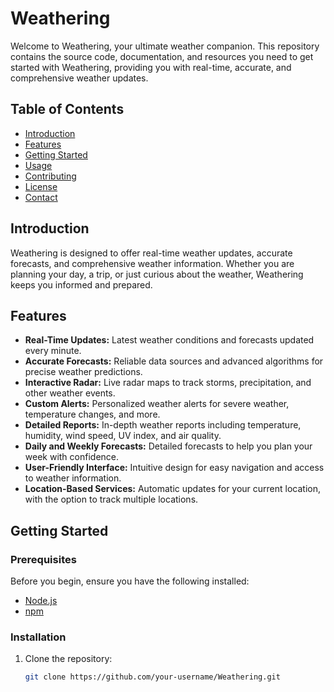 # Weathering

Welcome to Weathering, your ultimate weather companion. This repository contains the source code, documentation, and resources you need to get started with Weathering, providing you with real-time, accurate, and comprehensive weather updates.

## Table of Contents

- [Introduction](#introduction)
- [Features](#features)
- [Getting Started](#getting-started)
- [Usage](#usage)
- [Contributing](#contributing)
- [License](#license)
- [Contact](#contact)

## Introduction

Weathering is designed to offer real-time weather updates, accurate forecasts, and comprehensive weather information. Whether you are planning your day, a trip, or just curious about the weather, Weathering keeps you informed and prepared.

## Features

- **Real-Time Updates:** Latest weather conditions and forecasts updated every minute.
- **Accurate Forecasts:** Reliable data sources and advanced algorithms for precise weather predictions.
- **Interactive Radar:** Live radar maps to track storms, precipitation, and other weather events.
- **Custom Alerts:** Personalized weather alerts for severe weather, temperature changes, and more.
- **Detailed Reports:** In-depth weather reports including temperature, humidity, wind speed, UV index, and air quality.
- **Daily and Weekly Forecasts:** Detailed forecasts to help you plan your week with confidence.
- **User-Friendly Interface:** Intuitive design for easy navigation and access to weather information.
- **Location-Based Services:** Automatic updates for your current location, with the option to track multiple locations.

## Getting Started

### Prerequisites

Before you begin, ensure you have the following installed:

- [Node.js](https://nodejs.org/)
- [npm](https://www.npmjs.com/)

### Installation

1. Clone the repository:

   ```sh
   git clone https://github.com/your-username/Weathering.git
